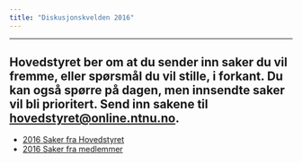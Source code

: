 ```yaml
---
title: "Diskusjonskvelden 2016"
---
```


---
Hovedstyret ber om at du sender inn saker du vil fremme, eller spørsmål du vil stille, i forkant. Du kan også spørre på dagen, men innsendte saker vil bli prioritert. Send inn sakene til hovedstyret@online.ntnu.no.
---



* [2016 Saker fra Hovedstyret](/wiki/online/info/innsikt-og-interface/diskusjonskveldmedhs/2016/sakerfrahovedstyret)
* [2016 Saker fra medlemmer](/wiki/online/info/innsikt-og-interface/diskusjonskveldmedhs/2016/sakerframedlemmer)